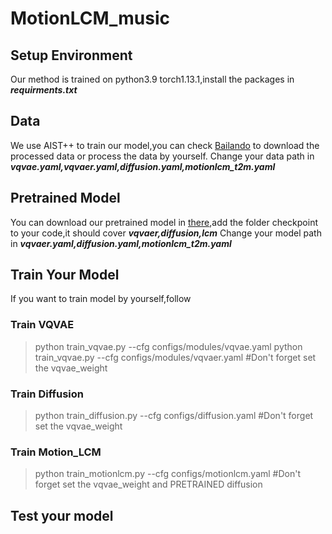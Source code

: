 # MotionLCM_music
## Setup Environment
Our method is trained on python3.9 torch1.13.1,install the packages in ***requirments.txt***
## Data
We use AIST++ to train our model,you can check [Bailando](https://github.com/lisiyao21/Bailando/) to download the processed data or process the data by yourself.
Change your data path in ***vqvae.yaml,vqvaer.yaml,diffusion.yaml,motionlcm_t2m.yaml***
## Pretrained Model
You can download our pretrained model in [there](https://drive.google.com/drive/folders/1DSqEPUpxGRkHavLwYknPFnzGtja97qWY?usp=sharing),add the folder checkpoint to your code,it should cover ***vqvaer,diffusion,lcm***
Change your model path in ***vqvaer.yaml,diffusion.yaml,motionlcm_t2m.yaml***
## Train Your Model
If you want to train model by yourself,follow
### Train VQVAE
> python train_vqvae.py --cfg configs/modules/vqvae.yaml
> python train_vqvae.py --cfg configs/modules/vqvaer.yaml #Don't forget set the vqvae_weight
### Train Diffusion
> python train_diffusion.py --cfg configs/diffusion.yaml  #Don't forget set the vqvae_weight
### Train Motion_LCM
> python train_motionlcm.py --cfg configs/motionlcm.yaml #Don't forget set the vqvae_weight and PRETRAINED diffusion
## Test your model

